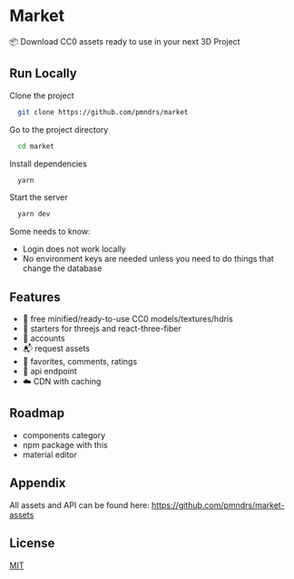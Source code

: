 # Market

📦 Download CC0 assets ready to use in your next 3D Project

## Run Locally

Clone the project

```bash
  git clone https://github.com/pmndrs/market
```

Go to the project directory

```bash
  cd market
```

Install dependencies

```bash
  yarn
```

Start the server

```bash
  yarn dev
```

Some needs to know:

- Login does not work locally
- No environment keys are needed unless you need to do things that change the database

## Features

- 🔎 free minified/ready-to-use CC0 models/textures/hdris
- 🚥 starters for threejs and react-three-fiber
- 👥 accounts
- 📬 request assets
- 🥇 favorites, comments, ratings
- 🔌 api endpoint
- ☁️ CDN with caching

## Roadmap

- components category
- npm package with this
- material editor

## Appendix

All assets and API can be found here: https://github.com/pmndrs/market-assets

## License

[MIT](https://choosealicense.com/licenses/mit/)
